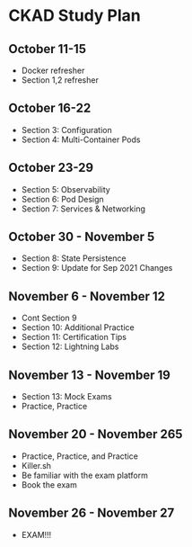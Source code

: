 # CKAD Study Plan

## October 11-15
- Docker refresher
- Section 1,2 refresher

## October 16-22
- Section 3: Configuration
- Section 4: Multi-Container Pods
## October 23-29
- Section 5: Observability
- Section 6: Pod Design
- Section 7: Services & Networking
## October 30 - November 5
- Section 8: State Persistence
- Section 9: Update for Sep 2021 Changes 
## November 6 - November 12
- Cont Section 9
- Section 10: Additional Practice
- Section 11: Certification Tips
- Section 12: Lightning Labs
## November 13 - November 19
- Section 13: Mock Exams
- Practice, Practice
## November 20 - November 265
- Practice, Practice, and Practice
- Killer.sh
- Be familiar with the exam platform
- Book the exam
## November 26 - November 27
- EXAM!!!